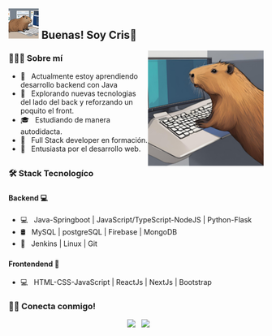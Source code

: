 
        
<h2><img src="https://github.com/zotel1/encriptador-challenge/blob/main/img/logo-carpi-edit.png" width="60"> Buenas! Soy Cris🧉 </h2>
<img align="right" alt="GIF" src="https://github.com/zotel1/encriptador-challenge/blob/main/img/carpi-pc.png" width="230"/>

<h3> 👨🏻‍💻 Sobre mí </h3>

- 🔭 &nbsp; Actualmente estoy aprendiendo desarrollo backend con Java
- 🤔 &nbsp; Explorando nuevas tecnologias del lado del back y reforzando un poquito el front.
- 🎓 &nbsp; Estudiando de manera autodidacta.
- 💼 &nbsp; Full Stack developer en formación.
- 🌱 &nbsp; Entusiasta por el desarrollo web. 

## <h3>🛠 Stack Tecnologíco</h3>

### <h4>Backend 💻</h4>

- 💻 &nbsp; Java-Springboot | JavaScript/TypeScript-NodeJS | Python-Flask
- 🛢 &nbsp; MySQL | postgreSQL | Firebase | MongoDB
- 🔧 &nbsp; Jenkins | Linux | Git

### <h4>Frontendend 📲</h4>

- 💻 &nbsp; HTML-CSS-JavaScript | ReactJs | NextJs | Bootstrap


<h3> 🤝🏻 Conecta conmigo! </h3>

<p align="center">
&nbsp; <a href="https://www.linkedin.com/in/cristian-sigel-3b9573211" target="_blank" rel="noopener noreferrer"><img src="https://img.icons8.com/plasticine/100/000000/linkedin.png" width="50" /></a>
&nbsp; <a href="https://zotelsigel@gmail.com" target="_blank" rel="noopener noreferrer"><img src="https://img.icons8.com/plasticine/100/000000/gmail.png"  width="50" /></a>
</p>

